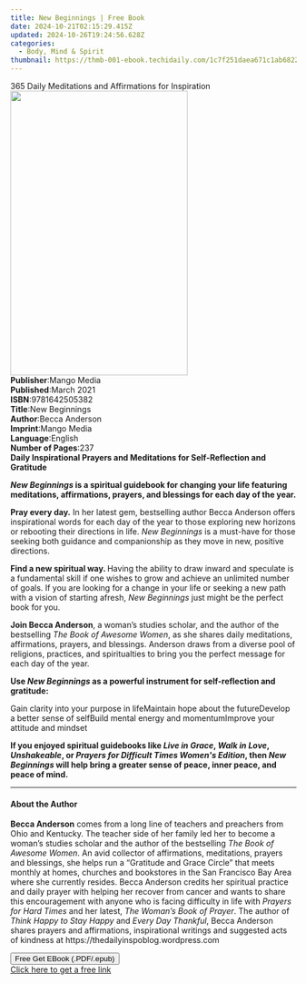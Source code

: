 ```yaml
---
title: New Beginnings | Free Book
date: 2024-10-21T02:15:29.415Z
updated: 2024-10-26T19:24:56.628Z
categories:
  - Body, Mind & Spirit
thumbnail: https://thmb-001-ebook.techidaily.com/1c7f251daea671c1ab6822a23f991a65d4e84e1a0128b192868a6eda94fdeb0c.jpg
---
```

<main id="book-container">
  <div class="flex flex-col">
    <div class="book-brief flex-1 py-6 px-4 sm:p-6 md:py-10 md:px-8">
      <!-- brief-->
      <div class="book-brief-main">
        365 Daily Meditations and Affirmations for Inspiration
      </div>
    </div>
    <div
      class="book-meta-info flex-1 grid gap-4 col-start-1 col-end-3 row-start-1 sm:mb-6 sm:grid-cols-4 lg:gap-6 lg:col-start-2 lg:row-end-6 lg:row-span-6 lg:mb-0"
    >
      <div
        class="book-meta-info-left place-content-center mt-4 p-4 text-sm leading-6 col-start-2 col-span-2 dark:text-slate-400"
      >
        <img
          class="w-full h-500 object-cover rounded-lg sm:h-255 sm:col-span-2 lg:col-span-full"
          src="https://img-001-ebook.techidaily.com/e4c80ddfef374647984f77083e4638ff971d143b1a920966b8392488558287cf.jpg"
          alt=""
          width="312"
          height="500"
        />
      </div>
      <div
        class="book-meta-info-right mt-2 col-start-1 row-start-2 col-span-3 self-center"
      >
        <!-- meta data  -->
        <div class="flex flex-col px-4 md:px-8">
          <div class="flex-1">
            <strong>Publisher</strong>:<span class="px-2">Mango Media</span>
          </div>
          <div class="flex-1">
            <strong>Published</strong>:<span class="px-2">March 2021</span>
          </div>
          <div class="flex-1">
            <strong>ISBN</strong>:<span class="px-2">9781642505382</span>
          </div>
          <div class="flex-1">
            <strong>Title</strong>:<span class="px-2">New Beginnings</span>
          </div>
          <div class="flex-1">
            <strong>Author</strong>:<span class="px-2">Becca Anderson</span>
          </div>
          <div class="flex-1">
            <strong>Imprint</strong>:<span class="px-2">Mango Media</span>
          </div>
          <div class="flex-1">
            <strong>Language</strong>:<span class="px-2">English</span>
          </div>
          <div class="flex-1">
            <strong>Number of Pages</strong>:<span class="px-2">237</span>
          </div>
        </div>
      </div>
    </div>
    <div class="book-description flex-1 py-6 px-4 sm:p-6 md:py-10 md:px-8">
      <div class="book-description-main">
        <div accordion-content="" id="description">
          <b
            >Daily Inspirational Prayers and Meditations for Self-Reflection and
            Gratitude<br
          /></b>
          <p>
            <b
              ><i>New Beginnings</i> is a spiritual guidebook for changing your
              life featuring meditations, affirmations, prayers, and blessings
              for each day of the year.</b
            >
          </p>
          <p>
            <b>Pray every day.</b> In her latest gem, bestselling author Becca
            Anderson offers inspirational words for each day of the year to
            those exploring new horizons or rebooting their directions in life.
            <i>New Beginnings</i> is a must-have for those seeking both guidance
            and companionship as they move in new, positive directions.
          </p>
          <p>
            <b>Find a new spiritual way. </b>Having the ability to draw inward
            and speculate is a fundamental skill if one wishes to grow and
            achieve an unlimited number of goals. If you are looking for a
            change in your life or seeking a new path with a vision of starting
            afresh, <i>New Beginnings</i> just might be the perfect book for
            you.
          </p>
          <p>
            <b>Join Becca Anderson</b>, a woman’s studies scholar, and the
            author of the bestselling <i>The Book of Awesome Women</i>, as she
            shares daily meditations, affirmations, prayers, and blessings.
            Anderson draws from a diverse pool of religions, practices, and
            spiritualties to bring you the perfect message for each day of the
            year.
          </p>
          <p>
            <b
              >Use <i>New Beginnings</i> as a powerful instrument for
              self-reflection and gratitude:</b
            >
          </p>
          Gain clarity into your purpose in lifeMaintain hope about the
          futureDevelop a better sense of selfBuild mental energy and
          momentumImprove your attitude and mindset
          <p></p>
          <p>
            <b
              >If you enjoyed spiritual guidebooks like <i>Live in Grace</i>,
              <i>Walk in Love</i>, <i>Unshakeable</i>, or
              <i>Prayers for Difficult Times Women's Edition</i>, then
              <i>New Beginnings</i> will help bring a greater sense of peace,
              inner peace, and peace of mind.</b
            >
          </p>
        </div>
        <div class="accordion-fader"></div>
      </div>
    </div>
    <div class="book-excerpts flex-1 py-6 px-4 sm:p-6 md:py-10 md:px-8">
      <!-- excerpts-->
      <div class="book-excerpts-main">
        <hr />
        <h4 class="placeholder placeholder-heading">
          <span>About the Author</span>
        </h4>
        <p></p>
        <p>
          <b>Becca Anderson</b> comes from a long line of teachers and preachers
          from Ohio and Kentucky. The teacher side of her family led her to
          become a woman’s studies scholar and the author of the bestselling
          <i>The Book of Awesome Women</i>. An avid collector of affirmations,
          meditations, prayers and blessings, she helps run a “Gratitude and
          Grace Circle” that meets monthly at homes, churches and bookstores in
          the San Francisco Bay Area where she currently resides. Becca Anderson
          credits her spiritual practice and daily prayer with helping her
          recover from cancer and wants to share this encouragement with anyone
          who is facing difficulty in life with
          <i>Prayers for Hard Times</i> and her latest,
          <i>The Woman’s Book of Prayer</i>. The author of
          <i>Think Happy to Stay Happy</i> and <i>Every Day Thankful</i>, Becca
          Anderson shares prayers and affirmations, inspirational writings and
          suggested acts of kindness at
          https://thedailyinspoblog.wordpress.com<br />
        </p>
        <p></p>
      </div>
    </div>
    <div
      class="book-about-author flex-1 py-6 px-4 sm:p-6 md:py-10 md:px-8"
    ></div>
    <div class="book-free-get flex-1 py-6 px-4 sm:p-6 md:py-10 md:px-8">
      <button
        id="btn-free-get"
        class="bg-blue-500 hover:bg-blue-700 text-white font-bold py-2 px-4 rounded"
      >
        Free Get EBook (.PDF/.epub)
      </button>
      <div id="countdown-display" class="px-2 text-lg mt-2"></div>
      <a
        id="free-link"
        class="hidden bg-blue-500 hover:bg-blue-700 text-white font-bold py-2 px-4 rounded"
        href="https://www.ebooks.com/en-us/book/210710283/new-beginnings/becca-anderson/"
        target="_blank"
        >Click here to get a free link</a
      >
    </div>
    <script>
      let countdownTime = 0;
      let countdownInterval = null;
      document
        .getElementById('btn-free-get')
        .addEventListener('click', startCountdown);
      function startCountdown() {
        countdownTime = new Date().getTime() + 60000 * 3;
        countdownInterval = setInterval(updateCountdown, 1000);
        document.getElementById('btn-free-get').disabled = true;
        document
          .getElementById('btn-free-get')
          .classList.add('bg-gray-500', 'cursor-not-allowed');
      }
      function updateCountdown() {
        let currentTime = new Date().getTime();
        let timeLeft = countdownTime - currentTime;
        let secondsLeft = Math.floor(timeLeft / 1000);
        document.getElementById('countdown-display').innerHTML =
          `Remaining time: ${secondsLeft} seconds.`;
        if (secondsLeft <= 0) {
          clearInterval(countdownInterval);
          document.getElementById('btn-free-get').classList.add('hidden');
          document.getElementById('free-link').classList.remove('hidden');
          document.getElementById('countdown-display').innerHTML = '';
        }
      }
    </script>
  </div>
</main>

<ins class="adsbygoogle"
      style="display:block"
      data-ad-client="ca-pub-7571918770474297"
      data-ad-slot="8358498916"
      data-ad-format="auto"
      data-full-width-responsive="true"></ins>
    